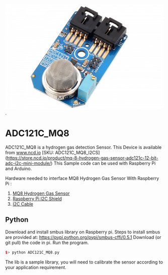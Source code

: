 
 [![ADC121C_MQ8](ADC121C_I2CGAS_MQ8.png)](https://store.ncd.io/product/mq-8-hydrogen-gas-sensor-adc121c-12-bit-adc-i2c-mini-module/).

# ADC121C_MQ8
ADC121C_MQ8 is a hydrogen gas detection Sensor.
This Device is available from www.ncd.io [SKU: ADC121C_MQ8_I2CS]
(https://store.ncd.io/product/mq-8-hydrogen-gas-sensor-adc121c-12-bit-adc-i2c-mini-module/)
This Sample code can be used with Raspberry Pi and Arduino.

Hardware needed to interface MQ8 Hydrogen Gas Sensor With Raspberry Pi : 
1. <a href="https://store.ncd.io/product/mq-8-hydrogen-gas-sensor-adc121c-12-bit-adc-i2c-mini-module/">MQ8 Hydrogen Gas Sensor</a>
2. <a href="https://store.ncd.io/product/i2c-shield-for-raspberry-pi-3-pi2-with-outward-facing-i2c-port-terminates-over-hdmi-port/">Raspberry Pi I2C Shield</a>
3. <a href="https://store.ncd.io/product/i%C2%B2c-cable/">I2C Cable</a>

## Python
Download and install smbus library on Raspberry pi. Steps to install smbus are provided at:
https://pypi.python.org/pypi/smbus-cffi/0.5.1
Download (or git pull) the code in pi. Run the program.

```cpp
$> python ADC121C_MQ8.py
```
The lib is a sample library, you will need to calibrate the sensor according to your application requirement.
